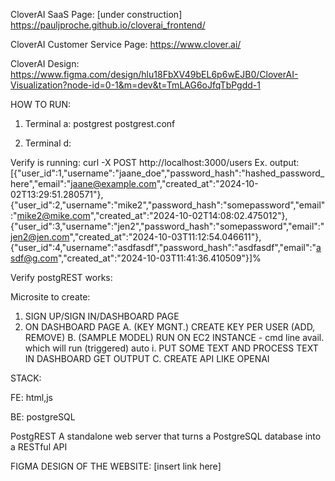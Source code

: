 CloverAI SaaS Page:
[under construction]
https://pauljproche.github.io/cloverai_frontend/

CloverAI Customer Service Page:
https://www.clover.ai/

CloverAI Design:
https://www.figma.com/design/hlu18FbXV49bEL6p6wEJB0/CloverAI-Visualization?node-id=0-1&m=dev&t=TmLAG6oJfqTbPgdd-1

HOW TO RUN:
1. Terminal a: postgrest postgrest.conf

4. Terminal d:

Verify is running: curl -X POST http://localhost:3000/users
  Ex. output: [{"user_id":1,"username":"jaane_doe","password_hash":"hashed_password_here","email":"jaane@example.com","created_at":"2024-10-02T13:29:51.280571"}, 
 {"user_id":2,"username":"mike2","password_hash":"somepassword","email":"mike2@mike.com","created_at":"2024-10-02T14:08:02.475012"}, 
 {"user_id":3,"username":"jen2","password_hash":"somepassword","email":"jen2@jen.com","created_at":"2024-10-03T11:12:54.046611"}, 
 {"user_id":4,"username":"asdfasdf","password_hash":"asdfasdf","email":"asdf@g.com","created_at":"2024-10-03T11:41:36.410509"}]%    

 Verify postgREST works:
 


Microsite to create:

1. SIGN UP/SIGN IN/DASHBOARD PAGE 
2. ON DASHBOARD PAGE
A.  (KEY MGNT.) CREATE KEY PER USER (ADD, REMOVE)
B.  (SAMPLE MODEL) RUN ON EC2 INSTANCE - cmd line avail. which will run (triggered) auto
i.  PUT SOME TEXT AND PROCESS TEXT IN DASHBOARD GET OUTPUT
C.  CREATE API LIKE OPENAI

STACK:

FE:
html,js

BE: 
postgreSQL

PostgREST
A standalone web server that turns a PostgreSQL database into a RESTful API

FIGMA DESIGN OF THE WEBSITE:
[insert link here]
